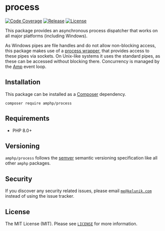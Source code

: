 # process

<p>
<a href="https://coveralls.io/github/amphp/process?branch=master"><img src="https://img.shields.io/coveralls/amphp/process/master.svg?style=flat-square" alt="Code Coverage"/></a>
<a href="https://github.com/amphp/process/releases"><img src="https://img.shields.io/github/release/amphp/process.svg?style=flat-square" alt="Release"/></a>
<a href="https://github.com/amphp/process/blob/master/LICENSE"><img src="https://img.shields.io/badge/license-MIT-blue.svg?style=flat-square" alt="License"/></a>
</p>

This package provides an asynchronous process dispatcher that works on all major platforms (including Windows).

As Windows pipes are file handles and do not allow non-blocking access, this package makes use of a [process wrapper](https://github.com/amphp/windows-process-wrapper), that provides access to these pipes via sockets.
On Unix-like systems it uses the standard pipes, as these can be accessed without blocking there.
Concurrency is managed by the [Amp](https://github.com/amphp/amp) event loop.

## Installation

This package can be installed as a [Composer](https://getcomposer.org/) dependency.

```
composer require amphp/process
```

## Requirements

* PHP 8.0+

## Versioning

`amphp/process` follows the [semver](http://semver.org/) semantic versioning specification like all other `amphp` packages.

## Security

If you discover any security related issues, please email [`me@kelunik.com`](mailto:me@kelunik.com) instead of using the issue tracker.

## License

The MIT License (MIT). Please see [`LICENSE`](./LICENSE) for more information.
